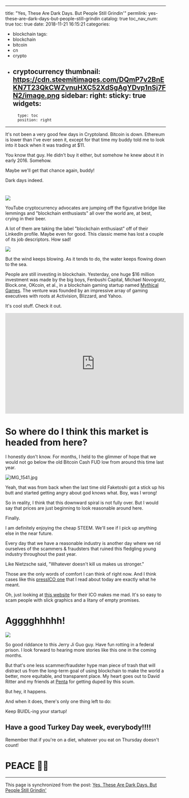 
---
title: "Yes, These Are Dark Days. But People Still Grindin'"
permlink: yes-these-are-dark-days-but-people-still-grindin
catalog: true
toc_nav_num: true
toc: true
date: 2018-11-21 16:15:21
categories:
- blockchain
tags:
- blockchain
- bitcoin
- cn
- crypto
- cryptocurrency
thumbnail: https://cdn.steemitimages.com/DQmP7v2BnEKN7T23QkCWZvnuHXC52XdSgAgYDvp1nSj7FN2/image.png
sidebar:
    right:
        sticky: true
widgets:
    -
        type: toc
        position: right
---


It's not been a very good few days in Cryptoland. Bitcoin is down. Ethereum is lower than I've ever seen it, except for that time my buddy told me to look into it back when it was trading at $11.

You know that guy. He didn't buy it either, but somehow he knew about it in early 2016. Somehow.

Maybe we'll get that chance again, buddy!

Dark days indeed.
#
![](https://cdn.steemitimages.com/DQmP7v2BnEKN7T23QkCWZvnuHXC52XdSgAgYDvp1nSj7FN2/image.png)

YouTube cryptocurrency advocates are jumping off the figurative bridge like lemmings and "blockchain enthusiasts" all over the world are, at best, crying in their beer.

A lot of them are taking the label "blockchain enthusiast" off of their LinkedIn profile. Maybe even for good. This classic meme has lost a couple of its job descriptors. How sad!

![](https://cdn.steemitimages.com/DQmRF253mXTP87ejya6xGiJwk4dpMK6Mo5w5KJpTrHyhkiZ/image.png)

But the wind keeps blowing. As it tends to do, the water keeps flowing down to the sea.

People are still investing in blockchain. Yesterday, one huge $16 million investment was made by the big boys, Fenbushi Capital, Michael Novogratz, Block.one, OKcoin, et al., in a blockchain gaming startup named [Mythical Games](https://mythical.games/). The venture was founded by an impressive array of gaming executives with roots at Activision, Blizzard, and Yahoo.

It's cool stuff. Check it out.

<iframe width="560" height="315" src="https://www.youtube.com/embed/FcbI8VMWeOk" frameborder="0" allow="accelerometer; autoplay; encrypted-media; gyroscope; picture-in-picture" allowfullscreen></iframe>

# So where do I think this market is headed from here?

I honestly don't know. For months, I held to the glimmer of hope that we would not go below the old Bitcoin Cash FUD low from around this time last year.


![IMG_1541.jpg](https://cdn.steemitimages.com/DQmNp44ZrFdjWaCF9WCURjwPZyaLpLhJM4MQDmbhUTR4MTh/IMG_1541.jpg)

Yeah, that was from back when the last time old Faketoshi got a stick up his butt and started getting angry about god knows what. Boy, was I wrong!

So in reality, I think that this downward spiral is not fully over. But I would say that prices are just beginning to look reasonable around here.

Finally.

I am definitely enjoying the cheap STEEM. We'll see if I pick up anything else in the near future.

Every day that we have a reasonable industry is another day where we rid ourselves of the scammers & fraudsters that ruined this fledgling young industry throughout the past year.

Like Nietzsche said, "Whatever doesn't kill us makes us stronger."

Those are the only words of comfort I can think of right now. And I think cases like this [pressICO one](https://www.thedailybeast.com/grifter-journalist-jerry-ji-guo-jailed-for-alleged-bitcoin-long-con) that I read about today are exactly what he meant.

Oh, just looking at [this website](https://www.pressico.com/) for their ICO makes me mad. It's so easy to scam people with slick graphics and a litany of empty promises.
# Agggghhhhh!

![](https://cdn.steemitimages.com/DQmR9YkPE3of7PF3y7Uj2XFf3LM3rrNqdDUer1UfmKbCC3V/image.png)

So good riddance to this Jerry Ji Guo guy. Have fun rotting in a federal prison. I look forward to hearing more stories like this one in the coming months.

But that's one less scammer/fraudster hype man piece of trash that will distract us from the long-term goal of using blockchain to make the world a better, more equitable, and transparent place. My heart goes out to David Ritter and my friends at [Penta](https://www.penta.global/) for getting duped by this scum.

But hey, it happens.

And when it does, there's only one thing left to do:

Keep BUIDL-ing your startup!

## Have a good Turkey Day week, everybody!!!!
Remember that if you're on a diet, whatever you eat on Thursday doesn't count!
# PEACE ✌🏼

- - -

This page is synchronized from the post: [Yes, These Are Dark Days. But People Still Grindin'](https://steemit.com/@shanghaipreneur/yes-these-are-dark-days-but-people-still-grindin)
